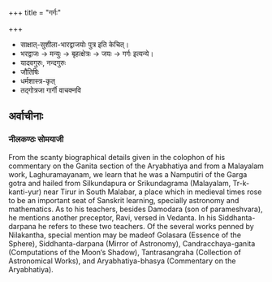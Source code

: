 +++
title = "गर्गः"

+++
- साक्षात्-सुशीला-भारद्वाजयोः पुत्र इति केचित्।
- भरद्वाजः → मन्युः → बृहत्क्षेत्रः → जयः → गर्गः इत्यन्ये।
- यादवगुरुः, नन्दगुरुः
- जौतिषिः
- धर्मशास्त्र-कृत्
- तद्गोत्रजा गार्गी वाचक्नवि

## अर्वाचीनाः
### नीलकण्ठः सोमयाजी
From the scanty biographical details given in the colophon of his commentary on the Ganita section of the Aryabhatiya and from a Malayalam work, Laghuramayanam, we learn that he was a Namputiri of the Garga gotra  and  hailed  from  Silkundapura  or  Srikundagrama  (Malayalam,  Tr-k-kanti-yur)  near  Tirur  in  South Malabar,  a  place  which  in  medieval  times  rose  to  be  an  important  seat  of  Sanskrit  learning,  specially astronomy  and  mathematics.  As  to  his  teachers,  besides  Damodara (son of parameshvara),  he  mentions  another  preceptor,  Ravi, versed in Vedanta. In his Siddhanta-darpana he refers to these two teachers. Of the several works penned by Nilakantha, special mention may be madeof Golasara (Essence of the Sphere), Siddhanta-darpana (Mirror of Astronomy),  Candracchaya-ganita (Computations of the Moon‘s Shadow),  Tantrasangraha  (Collection  of  Astronomical  Works),  and  Aryabhatiya-bhasya  (Commentary  on the  Aryabhatiya).

